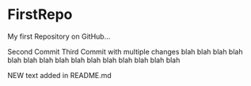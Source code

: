 # FirstRepo
My first Repository on GitHub...

Second Commit
Third Commit with multiple changes
blah blah blah
blah blah blah
blah blah blah
blah blah blah
blah blah blah


NEW text added in README.md

